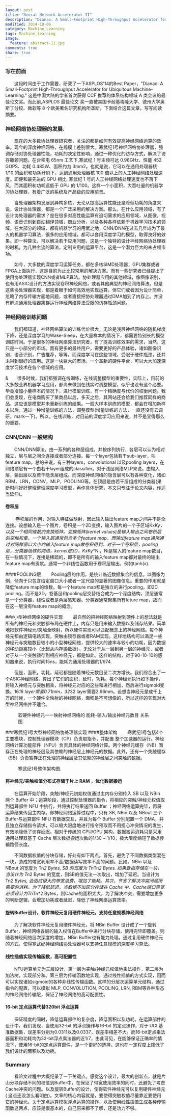 ```yaml
---
layout: post
title: "Neural Network Accelerator II"
description: "Dianao: A Small-Footprint High-Throughput Accelerator for Ubiquitous Machine-Learning."
modified: 2014-10-06
category: Machine_Learning
tags: Machine_learning
image:
  feature: abstract-11.jpg
comments: true
share: true
---
```


### 写在前面
&emsp;&emsp;这段时间由于工作需要，研究了一下ASPLOS'14的Best Paper，"Dianao: A Small-Footprint High-Throughput Accelerator for Ubiquitous Machine-Learning." 这是中国大陆的学者首次获得 CCF 推荐的体系结构领域 A 类会议的最佳论文奖。而此前,ASPLOS 最佳论文 奖一直被美国卡耐基梅隆大学、德州大学奥斯丁分校、微软等 8 个欧美著名研究机构所垄断。下面结合这篇文章，写写阅读摘要。

### 神经网络协处理器的发展.
&emsp;&emsp;现在的大多数协处理器研究者，关注的都是如何有效提高神经网络运算的效率。现今的深度神经网络，在规模上差别很大。寒武纪1号神经网络协处理器，强调存储对协处理器性能，功耗的决定性影响，通过一种优化的访存方式，解决了访存瓶颈问题。在台积电 65nm 工艺下,寒武纪 1 号主频可达 0.98GHz、性能 452 GOPS、功耗 0.485W、面积约为 3mm2。也就是说，它可以在通用处理器核 1/10 的面积和功耗开销下，达到通用处理器核 100 倍以上的人工神经网络处理速度。即便和最先进的 GPU 相比, 寒武纪 1 号的人工神经网络处理速度也不落下风，而其面积和功耗远低于 GPU 的 1/100。这样一个小面积，大吞吐量的机器学习协处理器，有着广泛的系统及产品级的应用前景。

&emsp;&emsp;当处理器架构发展到异构多核，无论从提高运算性能还是降低功耗的角度来说，设计协处理器，都是一个广泛采用的解决方案。那么，在什么应用领域，有了设计协处理器的需求？是在很多对高性能运算有迫切需求的应用领域，从图像，视频，语音识别到自动翻译领域，商业分析，以及各种各样依赖于机器学习技术的领域。在大部分的领域，都有机器学习的用武之地，CNN/DNN在过去几年成为了最火的机器学习算法，很多的应用领域，都可以套用深度学习的模型，取得良好的效果。即一种算法，可以解决若干应用问题，这是一个独特的设计神经网络协处理器的时机，为几种主流的算法，定制专用的运算平台，这是一个潜力巨大的未占领市场。

&emsp;&emsp;如今，大多数的深度学习运算任务，都在多核SIMD处理器，GPU集群或者FPGA上面执行，这是目前为止比较常用的解决方案。而有一些研究者已经提出了使用协处理器实现CNN或者MLP算法。协处理器应用的其他领域，像图像识别，也有用ASIC设计的方法实现卷积神经网络，或者其他典型的神经网络算法。但是这些协处理器实现，都是着眼于如何高效地实现运算，但它们或者因为设计简单，忽略了内存传输方面地问题，或者直接把协处理器通过DMA加到了内存上。并没有解决通用处理器集群运行神经网络算法受限的访存瓶颈问题。

### 神经网络训练问题

&emsp;&emsp;我们都知道，神经网络算法的训练代价很大，无论是浅层神经网络的随机梯度下降，还是深度学习的Wake-Sleep，在大量样本的情况下，都需要特别长的模型训练时间。于是很多的神经网络算法研究者，有了提高训练效率的需求，当然，这只是一小部分的市场。而有更多的最终用户，需要更好的产品体验，诸如图像识别，语音识别，广告推荐，等等。而深度学习在这些领域，受限于硬件瓶颈，还并未得到很好的应用。这是一块巨大的市场。一个革新的硬件平台，可以大大加速深度学习技术在各个领域的应用。

&&emsp;&emsp;很多时候，我们都强调在线训练，在线调整模型的重要性，实际上，目前的大多数业界机器学习应用，都尚未做到在线实时调整模型，似乎也没有这个必要。毕竟增加小量样本的情况下，进行模型训练，有一个精确度与代价的权衡问题。我们会发现，在电商购买了某商品以后，多天之后，其网站还会给我们推荐同样的商品，这应该是模型并未重新训练的结果。一般大样本训练的模型，都会在增加新样本以后，通过一种增量训练的方法，调整模型(增量训练的方法，一直还没有去调研，mark一下)。所以，在线训练，对目前的深度学习应用来说，并不是显得那么的重要。

### CNN/DNN 一般结构
 &emsp;&emsp;CNN/DNN算法，由一系列的各种层组成，并按序列执行，各层可以认为相对独立，层与层之间全连接或者部分连接。每一个layer包括若干sub-layer，叫 feature map。总的来说，有三种layers，convolutional 以及pooling layers，在网络顶层有一个由若干layer组成的classifier。对于浅层网络MLP来说，由输入层，输出层以及若干隐含层组成。而深度神经网络的隐含层可以有各种变化，诸如RBM，LRN，CONV，MLP，POOLING等。在顶层是由若干层组成的分类器(果断时间好好整理整理深度学习模型，再作具体研究，本文只专注于论文内容，作适当延伸)。	
 
#### 卷积层
&emsp;&emsp;	卷积层的作用，对输入特征做映射，因此输入输出feature map之间并不是全连接。设想输入是一个图片，卷积是一个2D变换，输入图片的一个子区域Kx*Ky，以及一个相同维数的变换矩阵。变换矩阵(kernel values)是输入输出之间卷积层的突触权重。一个输入层通常包含多个feature map，而输出feature map通常通过对同样窗口大小的输入feature map做卷积得到。对于一个卷积层，pooling层，分类器级联的网络，kernel是3D，Kx*Ky*Ni，Ni是输入的feature map数目，在一些情况下，连接是稀疏的，即不是所有的输入feature map都对最终的输出feature map有贡献。通常一个非线性函数用于卷积层输出，例如tanh(x).

####POOLING层
&emsp;&emsp;Pooling层的作用，是统计临近数据集合的信息。以图像为例，倾向于只包含给定窗口大小或者一定尺度的显著的图像信息。重要的作用就是降低feature map的维数。每一个feature map都是独立的进行pooling，即2D pooling，而不是3D。卷基层和pooling层交替结合成为一个深度结构，顶层通常是一个分类器，线性或者是两层感知器。分类器通常聚集所有feture map，故而在这一层没有feature map的概念。

###小型神经网络的硬件实现
&emsp;&emsp;最自然的把神经网络映射到硬件上的想法就是所有的神经元和突触都布局在硬件上，内存只是用来输入数据以及储存结果。简单地把软件神经元/突触全映射，所以硬件实现可以匹配概念上的神经网络。每个神经元都由逻辑电路实现，突触由锁存器或者RAM实现。这样地结构可以满足一些神经元与突触数目较小的小型神经网络，提供较大的速率与较小的功耗，因为数据的移动距离较小（比起从内存搬数据）。无论对于从一层到另一层的神经元，或者对于从一个突触锁存到相应神经元，都是如此。这样的结构，对于90-10-10的感知器来说，执行时间15ns，能耗为通用处理器的1/974. 

&emsp;&emsp;但是，面积，功耗，延迟都是随着神经元数目呈二次方增长。我们综合出了一个ASIC神经网络，算出了它们的面积，延时，功耗。每个神经元执行如下操作，将输入神经元与突触相乘，将神经元对应的这些和进行相加，然后进行sigmoid变换。16*16 layer需要0.71mm，32*32 layer需要2.66mm。设想当神经元是成千上万的时候，一个硬件全映射的神经网络，面积是不可想像的，所以这样的实现对大型神经网络并不适合。
<figure>
	<img src="http://mhs-blog.qiniudn.com/map.jpg" alt="">
	<figcaption>软硬件神经元一一映射神经网络的 能耗-输入/输出神经元数目 关系图.</figcaption>
</figure>

###寒武纪1号大型神经网络协处理器实现
####整体架构
&emsp;&emsp;寒武纪1号包括4个主要模块，控制处理器模块（CP）负责取指令，并配置
整个加速器的运行。神经网络计算功能部件（NFU）负责具体的神经网络计算。两个神经元缓存（NB）暂存正在处理的神经层及其依赖的神经层上神经元的数据。此外，还有一个突触缓存（SB）负责暂存正在处理的神经层及其依赖的神经层之间突触的数据。 
<figure>
	<img src="http://mhs-blog.qiniudn.com/hanwuji-1.jpg" alt="">
	<figcaption>寒武纪1号整体架构图.</figcaption>
</figure>

#### 将神经元/突触权值分布式存储于片上 RAM ，优化数据搬运
&emsp;&emsp;在运算开始阶段，突触/神经元初始权值通过主内存分别传入 SB 以及 NBin 两个 Buffer 中；运算阶段，通过控制处理器的指令，将相应的突触/神经元权值取到运算部件 NFU 中执行，并将执行结果送回 Buffer ；神经网络运算完毕，再将运算结果传回主内存。即神经网络运算过程中，只有 SB, NBin 以及 NBout 三个 Buffer与运算部件 NFU 有数据交互，并且为每个 Buffer 分别配置一个 DMA，并且独立存储指令请求，可以极大限度地进行指令预取而不用担心冲突情况的发生，有效地降低了访存延迟。相对于传统的 CPU/GPU 架构，数据搬运消耗只是采用通用处理器基于 Cache 层次数据搬运次数的1/30 ~ 1/10，极大限度缩短了数据传输路径长度。

&emsp;&emsp;不同数据权值的分块存储，好处有如下两点。首先，避免了不同数据类型混在一块，造成的带宽利用率不高/数据读写效率不高的问题。比如，NBin 以及 NBout 的宽度为 Tn*2 Bytes, SB 的宽度为 Tn*Tn*2 Bytes. 如果数据存储在一块，当设计为 Tn*2 Bytes 的宽度，则SB的值无法一次取出，增加了延迟。当设计为Tn*2 Bytes, 会造成很大的带宽浪费，增加了能耗。其次，节省了解决冲突问题所需要的消耗。为了降低延迟，当数据不加区分存储在 Cache 中，Cache端口带宽必须设计为Tn*Tn*2 Bytes，则Cache的面积太大，为了解决冲突，需要增加更多的判断逻辑，会增加功耗或者延迟，降低了神经网络运算效率。

#### 旋转Buffer设计，软件神经元复用硬件神经元，支持任意规模神经网络
&emsp;&emsp;为了解决软件神经元复用硬件神经元，将 NBin Buffer 设计成了一个旋转Buffer，神经网络各层的输入权值在Buffer中进行分块存储，使用完毕即覆盖。则随着神经网络层次深度的增加，NBin Buffer也有能力处理。通过复用硬件神经元的方式，使得寒武纪神经网络协处理器可以支持任意规模的深度学习算法。

#### 线性插值实现传输函数，高可配置性
&emsp;&emsp;NFU运算单元为三层设计，第一层为突触/神经元权值地乘法操作，第二层为加法树，实现部分和。第三层为传输函数地实现，通过线性插值的方式实现，因而可以实现诸如sigmoid的各种非线性传输函数。这样的分层次运算单元结构，通过指令的配置，可以模拟 MLP, CONVOLUTION, POOLING, LRN, RBM等各种形态的神经网络传输层，保证了神经网络的高可配置性。 

#### 16-bit 定点运算代替320bit 浮点运算
&emsp;&emsp;保证精度的同时，降低运算部件的复杂度，降低面积以及功耗。在运算部件的设计中，我们发现，当使用32-bit 的浮点操作与16-bit 的定点操作，对于 UCI 基准数据集，误差率分别为0.0311以及0.0337，误差率相差不大。而16-bit定点乘法器面积和功耗均为32-bit浮点乘法器的近1/7，由此可见，在能够保证正确率的情况下，使用16-bit的定点运算部件，是一个更好的选择。这也在一定程度上降低了我们设计的面积以及功耗。

### Summary
&emsp;&emsp;看论文过程中大概纪录了一下关键点。感觉这个设计，最大的创新点，就是片山分块存储不同的权值到Buffer中，在保证了带宽使用效率的同时，还避免了考虑Cache冲突的问题。以及旋转Buffer的设计，使得软件神经元可以复用硬件神经元( 这点还没怎么看明白)。文章的核心内容就是，要使得突触权值尽量靠近要使用它的神经元。关于定点运算模拟浮点运算的操作，以及使用线性插值生成各种传输函数这两点，应该是很基本的，自己原来都不了解，还是功力不够。
